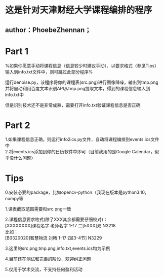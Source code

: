 # 这是针对天津财经大学课程编排的程序
## author：PhoebeZhennan；


# Part 1

%如果你愿意手动将课程信息（信息较少时建议手动），以要求格式（参见Tips）输入到info.txt文件中，则可跳过此部分程序%

运行denoise.py，该程序将你的课程表(src.png)进行图像降噪，输出到tmp.png  
并将自动利用百度文本识别API从tmp.png提取文本，得到的课程信息输入到info.txt中	

但是识别技术还不是非常成熟，需要打开info.txt验证课程信息是否正确

# Part 2

1.如果课程信息正确，则运行info2ics.py文件，自动将课程编排到events.ics文件中  
2.将events.ics添加到你的日历软件中即可（目前我用的是Google Calendar，似乎没什么问题）  


# Tips
0.安装必要的package，比如opencv-python（我现在版本是python3.10，numpy等  

1.课表截取范围需要和src.png一致  

2.课程信息要求格式(除了XXX其余都需要仔细校对)：  
[XXXXXXXX]课程名字 老师名字 1-17 二[5XXX]双 N3218  
比如：  
[B0320020]智慧物流 刘畅 1-17 四[3-4节] N3229  

3.这里的src.png,tmp.png,info.txt,events.ics均为示例  

4.目前还在测试和完善的阶段，欢迎纠正问题  

5.仅用于学术交流，不支持任何盈利活动
